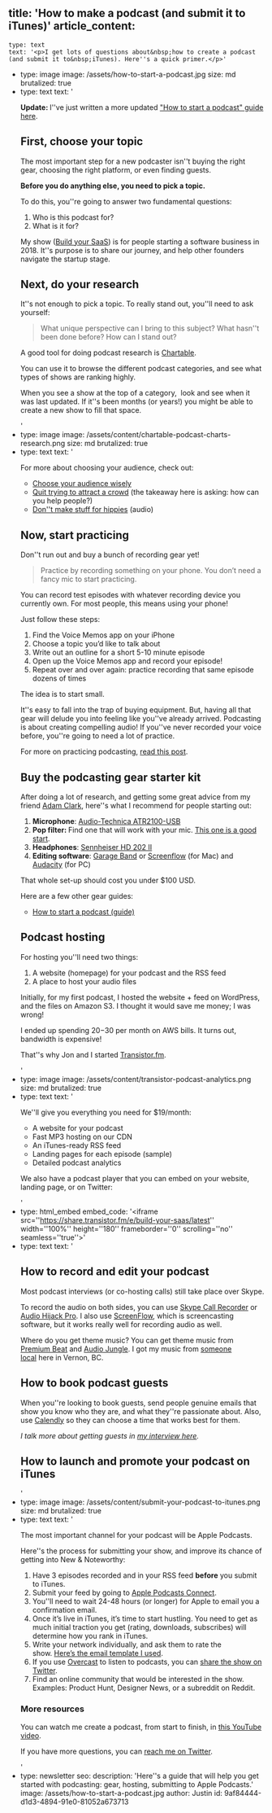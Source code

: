 title: 'How to make a podcast (and submit it to iTunes)'
article_content:
  -
    type: text
    text: '<p>I get lots of questions about&nbsp;how to create a podcast (and submit it to&nbsp;iTunes). Here''s a quick primer.</p>'
  -
    type: image
    image: /assets/how-to-start-a-podcast.jpg
    size: md
    brutalized: true
  -
    type: text
    text: '<p><b>Update: </b>I''ve just written a more updated <a href="https://transistor.fm/how-to-start-a-podcast/">"How to start a podcast" guide here</a>.</p><h2>First, choose your topic</h2><p>The most important step for a new podcaster isn''t buying the right gear,&nbsp;choosing the right platform, or even finding guests.</p><p><b>Before you do anything else, you need to pick a topic.</b></p><p>To do this, you''re going to answer two fundamental questions:</p><ol><li>Who is this podcast for?<br></li><li>What is it for?<br></li></ol><p>My show (<a href="https://saas.transistor.fm">Build your SaaS</a>) is for people starting a software business in 2018. It''s purpose is to share our journey, and help other founders navigate the startup stage.</p><h2>Next, do your research</h2><p>It''s not enough to pick a topic. To really stand out, you''ll need to ask yourself:</p><blockquote><p>What unique perspective can I bring to this subject? What hasn''t been done before? How can I stand out?</p></blockquote><p>A good tool for doing podcast research is <a href="https://chartable.com/">Chartable</a>.</p><p>You can use it to browse the different podcast categories, and see what types of shows are ranking highly.</p><p>When you see a show at the top of a category,&nbsp; look and see when it was last updated. If it''s been months (or years!) you might be able to create a new show to fill that space.</p>'
  -
    type: image
    image: /assets/content/chartable-podcast-charts-research.png
    size: md
    brutalized: true
  -
    type: text
    text: '<p>For more about choosing your audience, check out:</p><ul><li><a href="http://justinjackson.ca/who-do-you-love/">Choose your audience wisely</a></li><li><a href="https://medium.com/product-people/quit-trying-to-attract-a-crowd-544ec0ec7b4b">Quit trying to attract a crowd</a> (the takeaway here is asking: how can you help people?)</li><li><a href="http://buildandlaunch.net/1/">Don''t make stuff for hippies</a> (audio)</li></ul><h2>Now, start practicing</h2><p>Don''t run out and buy a bunch of recording gear yet!</p><blockquote><p>Practice by recording something on your phone. You don’t need a fancy mic to start practicing.</p></blockquote><p>You can record test episodes with whatever recording device you currently own. For most people, this means using your phone!</p><p>Just follow these steps:</p><ol><li>Find the Voice Memos app on your iPhone</li><li>Choose a topic you’d like to talk about</li><li>Write out an outline for a short 5-10 minute episode</li><li>Open up the Voice Memos app and record your episode!</li><li>Repeat over and over again: practice recording that same episode dozens of times</li></ol><p>The idea is to start small.&nbsp;</p><p>It''s easy to fall into the trap of buying equipment. But, having all that gear will delude you into feeling like you''ve already arrived. Podcasting is about creating compelling audio! If you''ve never recorded your voice before, you''re going to need a lot of practice.</p><p>For more on practicing podcasting, <a href="http://justinjackson.ca/dumb/">read this post</a>.</p><h2>Buy the podcasting gear starter kit</h2><p>After doing a lot of research, and getting some great advice from my friend <a href="http://avclark.com">Adam Clark</a>, here''s what I recommend for people starting out:</p><ol><li><strong>Microphone</strong>: <a href="http://www.amazon.ca/gp/product/B004QJOZS4/ref=as_li_qf_sp_asin_il_tl?ie=UTF8&amp;camp=15121&amp;creative=330641&amp;creativeASIN=B004QJOZS4&amp;linkCode=as2&amp;tag=justjackblog-20">Audio-Technica ATR2100-USB</a></li><li><strong>Pop filter:&nbsp;</strong>Find one that will work with your mic. <a href="http://www.amazon.ca/dp/B00D78W20I/ref=pe_386430_126088100_TE_item">This one is a good start</a>.</li><li><strong>Headphones</strong>: <a href="http://www.amazon.ca/gp/product/B003LPTAYI/ref=as_li_qf_sp_asin_il_tl?ie=UTF8&amp;camp=15121&amp;creative=330641&amp;creativeASIN=B003LPTAYI&amp;linkCode=as2&amp;tag=justjackblog-20">Sennheiser HD 202 II</a></li><li><strong>Editing software</strong>: <a href="https://www.apple.com/ca/mac/garageband/">Garage Band</a>&nbsp;or <a href="https://store.telestream.net/affiliate.php?ACCOUNT=TELESTRE&amp;AFFILIATE=89620&amp;PATH=http://www.telestream.net/screenflow/">Screenflow</a> (for Mac) and <a href="http://audacity.sourceforge.net/">Audacity</a> (for PC)</li></ol><p>That whole set-up should cost you under $100 USD.</p><p>Here are a few other gear guides:</p><ul><li><a href="https://transistor.fm/how-to-start-a-podcast/">How to start a podcast (guide)</a></li></ul><h2>Podcast hosting</h2><p>For hosting you''ll need two things:</p><ol><li>A&nbsp;website (homepage) for your podcast and the RSS feed</li><li>A place to host your audio files</li></ol><p>Initially, for my first podcast, I hosted the website + feed on WordPress, and the files on Amazon S3. I thought it would save me money; I was wrong!</p><p>I ended up spending $20-$30 per month on AWS bills. It turns out, bandwidth is expensive!</p><p>That''s why Jon and I started&nbsp;<a href="https://transistor.fm/?utm_source=justinjackson.ca&amp;utm_medium=link&amp;utm_campaign=jjlinks">Transistor.fm</a>.&nbsp;</p>'
  -
    type: image
    image: /assets/content/transistor-podcast-analytics.png
    size: md
    brutalized: true
  -
    type: text
    text: '<p>We''ll give you everything you need for $19/month:</p><ul><li>A website for your podcast<br></li><li>Fast MP3 hosting on our CDN</li><li>An iTunes-ready RSS feed</li><li>Landing pages for each episode (sample)</li><li>Detailed podcast analytics</li></ul><p>We also have a podcast player that you can embed on your website, landing page, or on Twitter:</p>'
  -
    type: html_embed
    embed_code: '<iframe src=''https://share.transistor.fm/e/build-your-saas/latest'' width=''100%'' height=''180'' frameborder=''0'' scrolling=''no'' seamless=''true''></iframe>'
  -
    type: text
    text: '<h2>How to record and edit your podcast</h2><p>Most podcast interviews (or co-hosting calls) still take place over Skype.</p><p>To record the audio on both sides, you can use <a href="http://www.ecamm.com/mac/callrecorder/">Skype Call Recorder</a> or <a href="https://www.rogueamoeba.com/audiohijackpro/">Audio Hijack Pro</a>. I also use <a href="http://www.telestream.net/screenflow/overview.htm">ScreenFlow</a>, which is screencasting software, but it works really well for recording audio as well.</p><p>Where do you get theme music? You can get theme music from <a href="http://www.premiumbeat.com/">Premium Beat</a> and <a href="http://audiojungle.net/">Audio Jungle</a>. I got my music from&nbsp;<a href="http://www.hiphopbeatsforsalenow.com/?utm_source=justinjackson">someone local</a>&nbsp;here in Vernon, BC.</p><h2>How to book podcast guests</h2><p>When you''re looking to book guests, send people genuine emails that show you know who they are, and what they''re passionate about. Also, use <a href="https://calendly.com">Calendly</a> so they can choose a time that works best for them.<br></p><p><em>I talk more about getting guests in <a href="http://signaltower.co/justin-jackson/">my interview here</a>.</em></p><h2>How to launch and promote your podcast on iTunes</h2>'
  -
    type: image
    image: /assets/content/submit-your-podcast-to-itunes.png
    size: md
    brutalized: true
  -
    type: text
    text: '<p>The most important channel for your podcast will be Apple Podcasts.</p><p>Here''s&nbsp;the process for submitting your show, and improve its chance of getting into New &amp; Noteworthy:</p><ol><li>Have 3 episodes recorded and in your RSS feed&nbsp;<strong>before</strong> you submit to iTunes.</li><li>Submit your feed by going to <a href="https://podcastsconnect.apple.com">Apple Podcasts Connect</a>.</li><li>You''ll need to wait 24-48 hours (or longer) for Apple to email you a confirmation email.</li><li>Once it’s live in iTunes, it’s time to start hustling. You need to get as much initial traction you get (rating, downloads, subscribes) will determine how you rank in iTunes.</li><li>Write your network individually, and ask them to rate the show.&nbsp;<a href="http://justinjackson.s3.amazonaws.com/buildandlaunchpod/template.txt">Here’s the email template I used</a>.</li><li>If you use <a href="https://overcast.fm/">Overcast</a> to listen to podcasts, you can <a href="https://twitter.com/alexlaprade/status/560219664580886528">share the show on Twitter</a>.</li><li>Find an online community that would be interested in the show. Examples: Product Hunt, Designer News, or a subreddit on Reddit.</li></ol><h3>More resources</h3><p>You can watch me create a podcast, from start to finish, in <a href="https://www.youtube.com/watch?v=lqG1Ti8vJQ8">this YouTube video</a>.</p><p>If you have more questions, you can <a href="https://twitter.com/mijustin">reach me on Twitter</a>.</p>'
  -
    type: newsletter
seo:
  description: 'Here''s a guide that will help you get started with podcasting: gear, hosting, submitting to Apple Podcasts.'
  image: /assets/how-to-start-a-podcast.jpg
author: Justin
id: 9af84444-d1d3-4894-91e0-81052a673713

